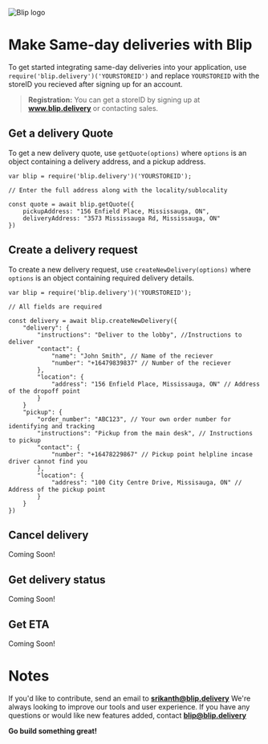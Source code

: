 ﻿![Blip logo](https://firebasestorage.googleapis.com/v0/b/blip-live.appspot.com/o/Webp.net-resizeimage.png?alt=media&token=f306b57a-8c0c-43ad-b279-476d26fd1428) 
# Make Same-day deliveries with Blip

To get started integrating same-day deliveries into your application, use  `require('blip.delivery')('YOURSTOREID')` and replace `YOURSTOREID` with the storeID you recieved after signing up for an account.

> **Registration:** You can get a storeID by signing up at **www.blip.delivery**  or contacting sales.

## Get a delivery Quote

To get a new delivery quote, use `getQuote(options)` where `options` is an object containing a delivery address, and a pickup address.

    var blip = require('blip.delivery')('YOURSTOREID');
    
    // Enter the full address along with the locality/sublocality
    
    const quote = await blip.getQuote({
	    pickupAddress: "156 Enfield Place, Mississauga, ON",
	    deliveryAddress: "3573 Mississauga Rd, Mississauga, ON"
	})

## Create a delivery request

To create a new delivery request, use `createNewDelivery(options)` where `options` is an object containing required delivery details.

    var blip = require('blip.delivery')('YOURSTOREID');
    
    // All fields are required
    
    const delivery = await blip.createNewDelivery({
		"delivery": {
			"instructions": "Deliver to the lobby", //Instructions to deliver
			"contact": {
				"name": "John Smith", // Name of the reciever
				"number": "+16479839837" // Number of the reciever
			},
			"location": {
				"address": "156 Enfield Place, Mississauga, ON" // Address of the dropoff point
			}
		}
	  	"pickup": {
			"order_number": "ABC123", // Your own order number for identifying and tracking
			"instructions": "Pickup from the main desk", // Instructions to pickup
			"contact": {
				"number": "+16478229867" // Pickup point helpline incase driver cannot find you
			},
			"location": {
				"address": "100 City Centre Drive, Missisauga, ON" // Address of the pickup point
			}
		}
	})

 

## Cancel delivery

Coming Soon!

## Get delivery status

Coming Soon!

## Get ETA

Coming Soon!


# Notes

If you'd like to contribute, send an email to **srikanth@blip.delivery**
We're always looking to improve our tools and user experience. If you have any questions or would like new features added, contact **blip@blip.delivery**

**Go build something great!**



